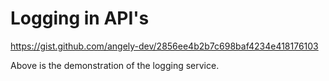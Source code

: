 # Logging in API's

https://gist.github.com/angely-dev/2856ee4b2b7c698baf4234e418176103

Above is the demonstration of the logging service.

